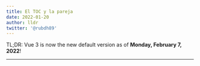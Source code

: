 ```yaml
---
title: El TOC y la pareja
date: 2022-01-20
author: lldr
twitter: '@rubdh89'
---
```


TL;DR: Vue 3 is now the new default version as of **Monday, February 7, 2022**!



---
